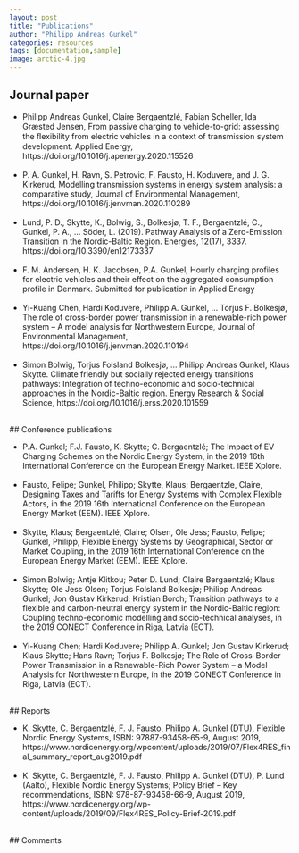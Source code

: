 ```yaml
---
layout: post
title: "Publications"
author: "Philipp Andreas Gunkel"
categories: resources
tags: [documentation,sample]
image: arctic-4.jpg
---
```


## Journal paper <br/>
<ul>
<li>Philipp Andreas Gunkel, Claire Bergaentzlé, Fabian Scheller, Ida Græsted Jensen, From passive charging to vehicle-to-grid: assessing the ﬂexibility from electric vehicles in a context of transmission system development. Applied Energy, https://doi.org/10.1016/j.apenergy.2020.115526 </li><br/>
<li>P. A. Gunkel, H. Ravn, S. Petrovic, F. Fausto, H. Koduvere, and J. G. Kirkerud, Modelling transmission systems in energy system analysis: a comparative study, Journal of Environmental Management, https://doi.org/10.1016/j.jenvman.2020.110289 </li><br/>
<li>Lund, P. D., Skytte, K., Bolwig, S., Bolkesjø, T. F., Bergaentzlé, C., Gunkel, P. A., … Söder, L. (2019). Pathway Analysis of a Zero-Emission Transition in the Nordic-Baltic Region. Energies, 12(17), 3337. https://doi.org/10.3390/en12173337 </li><br/>
<li>F. M. Andersen, H. K. Jacobsen, P.A. Gunkel, Hourly charging profiles for electric vehicles and their effect on the aggregated consumption profile in Denmark. Submitted for publication in Applied Energy  </li><br/>
<li>Yi-Kuang Chen, Hardi Koduvere, Philipp A. Gunkel, … Torjus F. Bolkesjø, The role of cross-border power transmission in a renewable-rich power system – A model analysis for Northwestern Europe, Journal of Environmental Management, https://doi.org/10.1016/j.jenvman.2020.110194 </li><br/>
<li>Simon Bolwig, Torjus Folsland Bolkesjø, ... Philipp Andreas Gunkel, Klaus Skytte. Climate friendly but socially rejected energy transitions pathways: Integration of techno-economic and socio-technical approaches in the Nordic-Baltic region. Energy Research & Social Science, https://doi.org/10.1016/j.erss.2020.101559 </li>
</ul>
<br/>
## Conference publications <br/>
<ul>
<li>P.A. Gunkel; F.J. Fausto, K. Skytte; C. Bergaentzlé; The Impact of EV Charging Schemes on the Nordic Energy System, in the 2019 16th International Conference on the European Energy Market. IEEE Xplore. </li><br/>
<li>Fausto, Felipe; Gunkel, Philipp; Skytte, Klaus; Bergaentzle, Claire, Designing Taxes and Tariffs for Energy Systems with Complex Flexible Actors, in the 2019 16th International Conference on the European Energy Market (EEM). IEEE Xplore. </li><br/>
<li>Skytte, Klaus; Bergaentzlé, Claire; Olsen, Ole Jess; Fausto, Felipe; Gunkel, Philipp, Flexible Energy Systems by Geographical, Sector or Market Coupling, in the 2019 16th International Conference on the European Energy Market (EEM). IEEE Xplore. </li><br/> 
<li>Simon Bolwig; Antje Klitkou; Peter D. Lund; Claire Bergaentzlé; Klaus Skytte; Ole Jess Olsen; Torjus Folsland Bolkesjø; Philipp Andreas Gunkel; Jon Gustav Kirkerud; Kristian Borch; Transition pathways to a flexible and carbon-neutral energy system in the Nordic-Baltic region: Coupling techno-economic modelling and socio-technical analyses, in the 2019 CONECT Conference in Riga, Latvia (ECT). </li><br/>
<li>Yi-Kuang Chen; Hardi Koduvere; Philipp A. Gunkel; Jon Gustav Kirkerud; Klaus Skytte; Hans Ravn; Torjus F. Bolkesjø; The Role of Cross-Border Power Transmission in a Renewable-Rich Power System – a Model Analysis for Northwestern Europe, in the 2019 CONECT Conference in Riga, Latvia (ECT). </li>
</ul>
<br/>
## Reports <br/>
<ul>
<li>K. Skytte, C. Bergaentzlé, F. J. Fausto, Philipp A. Gunkel (DTU), Flexible Nordic Energy Systems, ISBN: 97887-93458-65-9, August 2019, https://www.nordicenergy.org/wpcontent/uploads/2019/07/Flex4RES_final_summary_report_aug2019.pdf </li><br/>
<li>K. Skytte, C. Bergaentzlé, F. J. Fausto, Philipp A. Gunkel (DTU), P. Lund (Aalto), Flexible Nordic Energy Systems; Policy Brief – Key recommendations, ISBN: 978-87-93458-66-9, August 2019, https://www.nordicenergy.org/wp-content/uploads/2019/09/Flex4RES_Policy-Brief-2019.pdf </li>
</ul>
<br/>
## Comments <br/>




